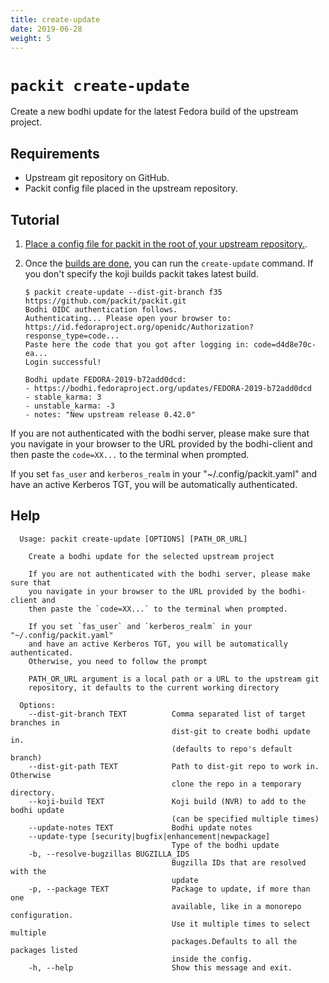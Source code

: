 ```yaml
---
title: create-update
date: 2019-06-28
weight: 5
---
```


# `packit create-update`

Create a new bodhi update for the latest Fedora build of the upstream project.

## Requirements

* Upstream git repository on GitHub.
* Packit config file placed in the upstream repository.


## Tutorial

1. [Place a config file for packit in the root of your upstream repository.](/docs/configuration/).

2. Once the [builds are done](/docs/cli/build/), you can run the `create-update` command.
   If you don't specify the koji builds packit takes latest build.
   ```
   $ packit create-update --dist-git-branch f35 https://github.com/packit/packit.git
   Bodhi OIDC authentication follows.
   Authenticating... Please open your browser to:
   https://id.fedoraproject.org/openidc/Authorization?response_type=code...
   Paste here the code that you got after logging in: code=d4d8e70c-ea...
   Login successful!

   Bodhi update FEDORA-2019-b72add0dcd:
   - https://bodhi.fedoraproject.org/updates/FEDORA-2019-b72add0dcd
   - stable_karma: 3
   - unstable_karma: -3
   - notes: "New upstream release 0.42.0"
   ```

If you are not authenticated with the bodhi server, please make sure that you
navigate in your browser to the URL provided by the bodhi-client and then paste
the `code=XX...` to the terminal when prompted.

If you set `fas_user` and `kerberos_realm` in your "~/.config/packit.yaml" and
have an active Kerberos TGT, you will be automatically authenticated.

## Help

      Usage: packit create-update [OPTIONS] [PATH_OR_URL]
      
        Create a bodhi update for the selected upstream project
      
        If you are not authenticated with the bodhi server, please make sure that
        you navigate in your browser to the URL provided by the bodhi-client and
        then paste the `code=XX...` to the terminal when prompted.
      
        If you set `fas_user` and `kerberos_realm` in your "~/.config/packit.yaml"
        and have an active Kerberos TGT, you will be automatically authenticated.
        Otherwise, you need to follow the prompt
      
        PATH_OR_URL argument is a local path or a URL to the upstream git
        repository, it defaults to the current working directory
      
      Options:
        --dist-git-branch TEXT          Comma separated list of target branches in
                                        dist-git to create bodhi update in.
                                        (defaults to repo's default branch)
        --dist-git-path TEXT            Path to dist-git repo to work in. Otherwise
                                        clone the repo in a temporary directory.
        --koji-build TEXT               Koji build (NVR) to add to the bodhi update
                                        (can be specified multiple times)
        --update-notes TEXT             Bodhi update notes
        --update-type [security|bugfix|enhancement|newpackage]
                                        Type of the bodhi update
        -b, --resolve-bugzillas BUGZILLA_IDS
                                        Bugzilla IDs that are resolved with the
                                        update
        -p, --package TEXT              Package to update, if more than one
                                        available, like in a monorepo configuration.
                                        Use it multiple times to select multiple
                                        packages.Defaults to all the packages listed
                                        inside the config.
        -h, --help                      Show this message and exit.

